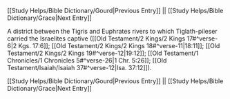 [[Study Helps/Bible Dictionary/Gourd|Previous Entry]]  ||  [[Study Helps/Bible Dictionary/Grace|Next Entry]]

 A district between the Tigris and Euphrates rivers to which Tiglath-pileser carried the Israelites captive ([[Old Testament/2 Kings/2 Kings 17#^verse-6|2 Kgs. 17:6]]; [[Old Testament/2 Kings/2 Kings 18#^verse-11|18:11]]; [[Old Testament/2 Kings/2 Kings 19#^verse-12|19:12]]; [[Old Testament/1 Chronicles/1 Chronicles 5#^verse-26|1 Chr. 5:26]]; [[Old Testament/Isaiah/Isaiah 37#^verse-12|Isa. 37:12]]).

[[Study Helps/Bible Dictionary/Gourd|Previous Entry]]  ||  [[Study Helps/Bible Dictionary/Grace|Next Entry]]